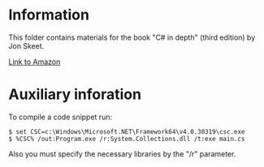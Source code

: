 # Information
This folder contains materials for the book "C# in depth" (third edition) by Jon Skeet.

[Link to Amazon](https://www.amazon.com/C-Depth-3rd-Jon-Skeet/dp/161729134X)


# Auxiliary inforation
To compile a code snippet run:
```
$ set CSC=c:\Windows\Microsoft.NET\Framework64\v4.0.30319\csc.exe
$ %CSC% /out:Program.exe /r:System.Collections.dll /t:exe main.cs
```
Also you must specify the necessary libraries by the "/r" parameter.
